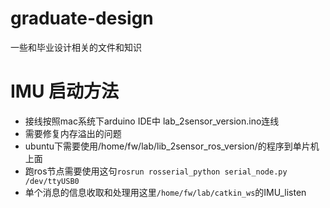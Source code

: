 # graduate-design
一些和毕业设计相关的文件和知识

# IMU 启动方法
- 接线按照mac系统下arduino IDE中 lab_2sensor_version.ino连线
- 需要修复内存溢出的问题
- ubuntu下需要使用/home/fw/lab/lib_2sensor_ros_version/的程序到单片机上面
- 跑ros节点需要使用这句`rosrun rosserial_python serial_node.py /dev/ttyUSB0`
- 单个消息的信息收取和处理用这里`/home/fw/lab/catkin_ws`的IMU_listen

